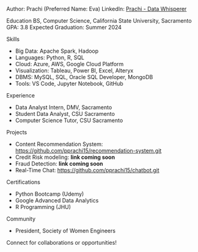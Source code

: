 
Author: Prachi (Preferred Name: Eva)
LinkedIn: [Prachi - Data Whisperer](https://www.linkedin.com/in/prachi-datawhisperer/)

Education
BS, Computer Science, California State University, Sacramento
GPA: 3.8
Expected Graduation: Summer 2024

Skills
- Big Data: Apache Spark, Hadoop
- Languages: Python, R, SQL
- Cloud: Azure, AWS, Google Cloud Platform
- Visualization: Tableau, Power BI, Excel, Alteryx
- DBMS: MySQL, SQL, Oracle SQL Developer, MongoDB
- Tools: VS Code, Jupyter Notebook, GitHub

Experience
- Data Analyst Intern, DMV, Sacramento
- Student Data Analyst, CSU Sacramento
- Computer Science Tutor, CSU Sacramento

Projects
- Content Recommendation System: https://github.com/pprachi15/recommendation-system.git
- Credit Risk modeling: **link coming soon**
- Fraud Detection: **link coming soon**
- Real-Time Chat: https://github.com/pprachi15/chatbot.git

Certifications
- Python Bootcamp (Udemy)
- Google Advanced Data Analytics
- R Programming (JHU)

Community
- President, Society of Women Engineers

Connect for collaborations or opportunities!
<!---
pprachi15/pprachi15 is a ✨ special ✨ repository because its `README.md` (this file) appears on your GitHub profile.
You can click the Preview link to take a look at your changes.
--->
